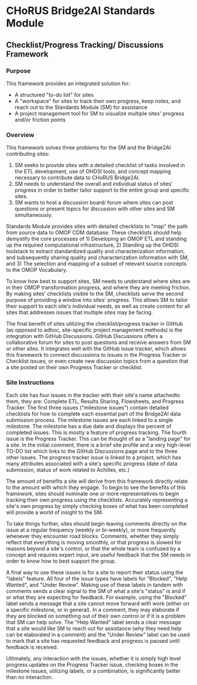 # CHoRUS Bridge2AI Standards Module

## Checklist/Progress Tracking/ Discussions Framework

### Purpose
This framework provides an integrated solution for:

- A structured "to-do list" for sites
- A "workspace" for sites to track their own progress, keep notes, and reach out to the Standards Module (SM) for assistance
- A project management tool for SM to visualize multiple sites' progress and/or friction points

### Overview
This framework solves three problems for the SM and the Bridge2AI contributing sites:
1) SM seeks to provide sites with a detailed checklist of tasks involved in the ETL development, use of OHDSI tools, and concept mapping necessary to contribute data to CHoRUS Bridge2AI.
2) SM needs to understand the overall and individual status of sites' progress in order to better tailor support to the entire group and specific sites.
3) SM wants to host a discussion board/ forum where sites can post questions or present topics for discussion with other sites and SM simultaneously.

Standards Module provides sites with detailed checklists to "map" the path from source data to OMOP CDM database. These checklists should help demystify the core processes of 1) Developing an OMOP ETL and standing up the required computational infrastructure, 2) Standing up the OHDSI toolstack to extract standardized quality and characterization information, and subsequently sharing quality and characterization information with SM, and 3) The selection and mapping of a subset of relevant source concepts to the OMOP Vocabulary.

To know how best to support sites, SM needs to understand where sites are in their OMOP transformation progress, and where they are meeting friction. By making sites' checklists visible to the SM, checklists serve the second purpose of providing a window into sites' progress. This allows SM to tailor their support to each site's individual needs, as well as create content for all sites that addresses issues that multiple sites may be facing.

The final benefit of sites utilizing the checklist/progress tracker in GitHub (as opposed to adhoc, site-specific project management methods) is the integration with GitHub Discussions. GitHub Discussions offers a collaborative forum for sites to post questions and receive answers from SM or other sites. It integrates well with the GitHub issue tracker, which allows this framework to connect discussions to issues in the Progress Tracker or Checklist issues, or even create new discussion topics from a question that a site posted on their own Progress Tracker or checklist.

### Site Instructions
Each site has four issues in the tracker with their site's name attachedto them, they are: Complete ETL, Results Sharing, Flowsheets, and Progress Tracker. The first three issues ("milestone issues") contain detailed checklists for how to complete each essential part of the Bridge2AI data submission process. The milestone issues are each linked to a single milestone. The milestone has a due date and displays the percent of completed issues. This is mostly a feature of progress tracking. The fourth issue is the Progress Tracker. This can be thought of as a "landing page" for a site. In the initial comment, there is a brief site profile and a very high-level TO-DO list which links to the GitHub Discussions page and to the three other issues. The progress tracker issue is linked to a project, which has many attributes associated with a site's specific progress (date of data submission, status of work related to Achilles, etc.)

The amount of benefits a site will derive from this framework directly relate to the amount with which they engage. To begin to see the benefits of this framework, sites should nominate one or more representatives to begin tracking their own progress using the checklists. Accurately representing a site's own progress by simply checking boxes of what has been completed will provide a world of insight to the SM.

To take things further, sites should begin leaving comments directly on the issue at a regular frequency (weekly or bi-weekly), or more frequently whenever they encounter road blocks. Comments, whether they simply reflect that everything is moving smoothly, or that progress is slowed for reasons beyond a site's control, or that the whole team is confused by a concept and requires expert input, are useful feedback that the SM needs in order to know how to best support the group.

A final way to use these issues is for a site to report their status using the "labels" feature. All four of the issue types have labels for "Blocked", "Help Wanted", and "Under Review". Making use of these labels in tandem with comments sends a clear signal to the SM of what a site's "status" is and if or what they are expecting for feedback. For example, using the "Blocked" label sends a message that a site cannot move forward with work (either on a specific milestone, or in general). In a comment, they may elaborate if they are blocked on something out of their own control or if it is a problem that SM can help solve. The "Help Wanted" label sends a clear message that a site would like SM to reach out for assistance (why they need help can be elaborated in a comment) and the "Under Review" label can be used to mark that a site has requested feedback and progress is paused until feedback is received.

Ultimately, any interaction with the issues, whether it is simply high level progress updates on the Progress Tracker issue, checking boxes in the milestone issues, utilizing labels, or a combination, is significantly better than no interaction.
